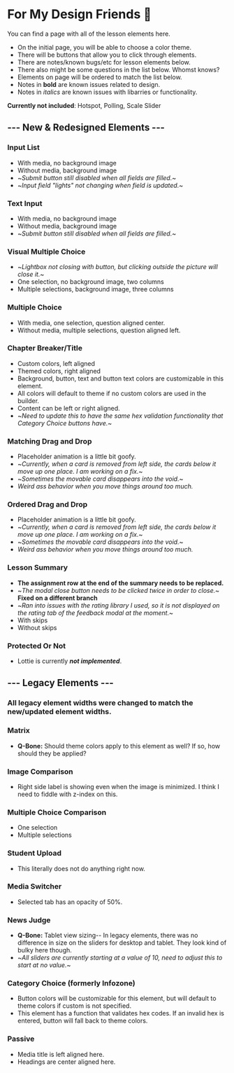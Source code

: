 # For My Design Friends 🥰

You can find a page with all of the lesson elements here.
* On the initial page, you will be able to choose a color theme. 
* There will be buttons that allow you to click through elements. 
* There are notes/known bugs/etc for lesson elements below.
* There also might be some questions in the list below. Whomst knows?
* Elements on page will be ordered to match the list below.
* Notes in **bold** are known issues related to design.
* Notes in *italics* are known issues with libarries or functionality.

**Currently not included**: Hotspot, Polling, Scale Slider

## --- New & Redesigned Elements ---

### Input List
  * With media, no background image
  * Without media, background image
  * ~*Submit button still disabled when all fields are filled.*~
  * ~*Input field "lights" not changing when field is updated.*~

### Text Input
  * With media, no background image
  * Without media, background image
  * ~*Submit button still disabled when all fields are filled.*~

### Visual Multiple Choice
  * ~*Lightbox not closing with button, but clicking outside the picture will close it.*~
  * One selection, no background image, two columns
  * Multiple selections, background image, three columns

### Multiple Choice
  * With media, one selection, question aligned center.
  * Without media, multiple selections, question aligned left.

### Chapter Breaker/Title
  * Custom colors, left aligned
  * Themed colors, right aligned
  * Background, button, text and button text colors are customizable in this element.
  * All colors will default to theme if no custom colors are used in the builder.
  * Content can be left or right aligned.
  * ~*Need to update this to have the same hex validation functionality that Category Choice buttons have.*~

### Matching Drag and Drop
  * Placeholder animation is a little bit goofy.
  * ~*Currently, when a card is removed from left side, the cards below it move up one place. I am working on a fix.*~
  * ~*Sometimes the movable card disappears into the void.*~
  * *Weird ass behavior when you move things around too much.*

### Ordered Drag and Drop
  * Placeholder animation is a little bit goofy.
  * ~*Currently, when a card is removed from left side, the cards below it move up one place. I am working on a fix.*~
  * ~*Sometimes the movable card disappears into the void.*~
  * *Weird ass behavior when you move things around too much.*

### Lesson Summary
  * **The assignment row at the end of the summary needs to be replaced.**
  * ~*The modal close button needs to be clicked twice in order to close.*~ **Fixed on a different branch**
  * ~*Ran into issues with the rating library I used, so it is not displayed on the rating tab of the feedback modal at the moment.*~
  * With skips
  * Without skips

### Protected Or Not
  * Lottie is currently ***not implemented***.

## --- Legacy Elements ---
### All legacy element widths were changed to match the new/updated element widths.

### Matrix
  * **Q-Bone:** Should theme colors apply to this element as well? If so, how should they be applied?

### Image Comparison
  * Right side label is showing even when the image is minimized. I think I need to fiddle with z-index on this.

### Multiple Choice Comparison
  * One selection
  * Multiple selections

### Student Upload
  * This literally does not do anything right now.

### Media Switcher
  * Selected tab has an opacity of 50%.

### News Judge
  * **Q-Bone:** Tablet view sizing-- In legacy elements, there was no difference in size on the sliders for desktop and tablet. They look kind of bulky here though.
  * ~*All sliders are currently starting at a value of 10, need to adjust this to start at no value.*~

### Category Choice (formerly Infozone)
  * Button colors will be customizable for this element, but will default to theme colors if custom is not specified.
  * This element has a function that validates hex codes. If an invalid hex is entered, button will fall back to theme colors.

### Passive
  * Media title is left aligned here.
  * Headings are center aligned here.

